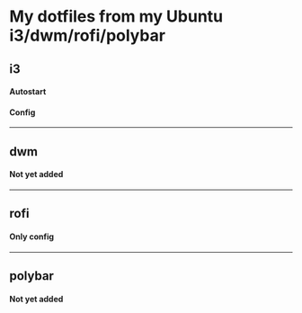 # My dotfiles from my Ubuntu i3/dwm/rofi/polybar

## i3

#### Autostart
#### Config
---
## dwm
#### Not yet added
---
## rofi
#### Only config
---
## polybar
#### Not yet added
